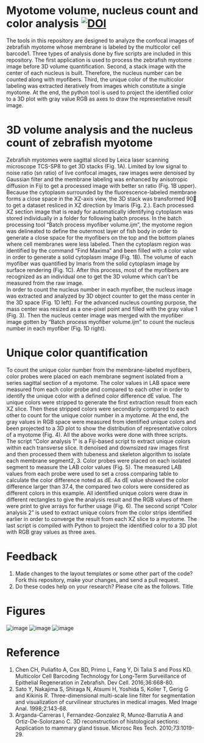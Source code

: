 # Myotome volume, nucleus count and color analysis  [![DOI](https://zenodo.org/badge/482789058.svg)](https://zenodo.org/badge/latestdoi/482789058)
  The tools in this repository are designed to analyze the confocal images of zebrafish myotome whose membrane is labeled by the multicolor cell barcode1. Three types of analysis done by five scripts are included in this repository. The first application is used to process the zebrafish myotome image before 3D volume quantification. Second, a stack image with the center of each nucleus is built. Therefore, the nucleus number can be counted along with myofibers. Third, the unique color of the multicolor labeling was extracted iteratively from images which constitute a single myotome. At the end, the python tool is used to project the identified color to a 3D plot with gray value RGB as axes to draw the representative result image.
# 3D volume analysis and the nucleus count of zebrafish myotome
 Zebrafish myotomes were sagittal sliced by Leica laser scanning microscope TCS-SP8 to get 3D stacks (Fig. 1A). Limited by low signal to noise ratio (sn ratio) of live confocal images, raw images were denoised by Gaussian filter and the membrane labeling was enhanced by anisotropic diffusion in Fiji to get a processed image with better sn ratio (Fig. 1B upper). Because the cytoplasm surrounded by the fluorescence-labeled membrane forms a close space in the XZ-axis view, the 3D stack was transformed 90 to get a dataset resliced in XZ direction by Imaris (Fig. 2.). Each processed XZ section image that is ready for automatically identifying cytoplasm was stored individually in a folder for following batch process. In the batch processing tool “Batch process myofiber volume.ijm”, the myotome region was delineated to define the outermost layer of fish body in order to generate a close space for the myofibers on the top and the bottom planes where cell membranes were less labeled. Then the cytoplasm region was identified by the command “Find Maxima” and been filled with a color value in order to generate a solid cytoplasm image (Fig. 1B). The volume of each myofiber was quantified by Imaris from the solid cytoplasm image by surface rendering (Fig. 1C). After this process, most of the myofibers are recognized as an individual one to get the 3D volume which can’t be measured from the raw image.  
	In order to count the nucleus number in each myofiber, the nucleus image was extracted and analyzed by 3D object counter to get the mass center in the 3D space (Fig. 1D left). For the advanced nucleus counting purpose, the mass center was resized as a one-pixel point and filled with the gray value 1 (Fig. 3). Then the nucleus center image was merged with the myofiber image gotten by “Batch process myofiber volume.ijm” to count the nucleus number in each myofiber (Fig. 1D right). 
 
# Unique color quantification
 To count the unique color number from the membrane-labeled myofibers, color probes were placed on each membrane segment isolated from a series sagittal section of a myotome. The color values in LAB space were measured from each color probe and compared to each other in order to identify the unique color with a defined color difference dE value. The unique colors were stripped to generate the first extraction result from each XZ slice. Then these stripped colors were secondarily compared to each other to count for the unique color number in a myotome. At the end, the gray values in RGB space were measured from identified unique colors and been projected to a 3D plot to show the distribution of representative colors of a myotome (Fig. 4). 
  All the above works were done with three scripts. The script “Color analysis 1” is a Fiji-based script to extract unique colors within each transverse slice. It denoised and downsized raw images first and then processed them with tubeness and skeleton algorithm to isolate each membrane segment2, 3. Color probes were placed on each isolated segment to measure the LAB color values (Fig. 5). The measured LAB values from each probe were used to set a cross comparing table to calculate the color difference noted as dE. As dE value showed the color difference larger than 37.4, the compared two colors were considered as different colors in this example. All identified unique colors were draw in different rectangles to give the analysis result and the RGB values of them were print to give arrays for further usage (Fig. 6). The second script “Color analysis 2” is used to extract unique colors from the color strips identified earlier in order to converge the result from each XZ slice to a myotome. The last script is compiled with Python to project the identified color to a 3D plot with RGB gray values as three axes. 

# Feedback
1.	Made changes to the layout templates or some other part of the code? Fork this repository, make your changes, and send a pull request.
2.	Do these codes help on your research? Please cite as the follows. Title
# Figures
![image](https://user-images.githubusercontent.com/67047201/165477349-f087234a-4ba9-4bf5-b7c3-48acf799e8eb.png)
![image](https://user-images.githubusercontent.com/67047201/165476920-b830ed42-e970-435b-b77a-089abe888177.png)
![image](https://user-images.githubusercontent.com/67047201/165477099-f928688b-a710-468b-80aa-a3bc7f0d3b68.png)
# Reference
1.	Chen CH, Puliafito A, Cox BD, Primo L, Fang Y, Di Talia S and Poss KD. Multicolor Cell Barcoding Technology for Long-Term Surveillance of Epithelial Regeneration in Zebrafish. Dev Cell. 2016;36:668-80.
2.	Sato Y, Nakajima S, Shiraga N, Atsumi H, Yoshida S, Koller T, Gerig G and Kikinis R. Three-dimensional multi-scale line filter for segmentation and visualization of curvilinear structures in medical images. Med Image Anal. 1998;2:143-68.
3.	Arganda-Carreras I, Fernandez-Gonzalez R, Munoz-Barrutia A and Ortiz-De-Solorzano C. 3D reconstruction of histological sections: Application to mammary gland tissue. Microsc Res Tech. 2010;73:1019-29.

